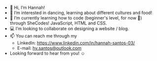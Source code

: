 - 👋 Hi, I’m Hannah!
- 🍜 I’m interested in dancing, learning about different cultures and food!
- 🌱 I’m currently learning how to code (beginner's level, for now 🌚) through SheCodes! JavaScript, HTML and CSS.
- 💻 I’m looking to collaborate on designing a website / blog.
- 📫 You can reach me through my 
  - LinkedIn: https://www.linkedin.com/in/hannah-santos-03/
  - E-mail: hv.santos@outlook.com
- Looking forward to hear from you! ☺️
<!---
hvsnts/hvsnts is a ✨ special ✨ repository because its `README.md` (this file) appears on your GitHub profile.
You can click the Preview link to take a look at your changes.
--->
